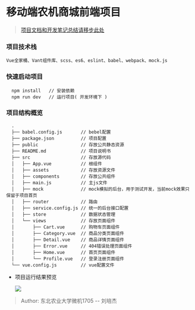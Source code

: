 # 移动端农机商城前端项目

> [项目文档和开发笔记总结请移步此处](https://blog.csdn.net/Brannua/article/details/104320841)

### 项目技术栈

```Vue全家桶、Vant组件库、scss、es6、eslint、babel、webpack、mock.js```

### 快速启动项目

```
  npm install   // 安装依赖
  npm run dev   // 运行项目( 开发环境下 )
```

### 项目结构概览

```
  .
  ├── babel.config.js       // bebel配置
  ├── package.json          // 项目配置
  ├── public                // 存放公共静态资源
  ├── README.md             // 项目说明书
  ├── src                   // 存放源代码
  │   ├── App.vue           // 根组件
  │   ├── assets            // 存放资源文件
  │   ├── components        // 存放公共组件
  │   ├── main.js           // 主js文件
  │   ├── mock              // mock模拟的后台，用于测试开发，当前mock效果只保留于项目首页
  │   ├── router            // 路由
  │   ├── service.config.js // 统一的后台接口配置
  │   ├── store             // 数据状态管理
  │   └── views             // 存放页面组件
  │       ├── Cart.vue      // 购物车页面组件
  │       ├── Category.vue  // 商品分类页面组件
  │       ├── Detail.vue    // 商品详情页面组件
  │       ├── Error.vue     // 404错误处理页面组件
  │       ├── Home.vue      // 首页页面组件
  │       └── Profile.vue   // 登录注册页面组件
  └── vue.config.js         // vue配置文件
```

- 项目运行结果预览

  ![](https://s1.ax1x.com/2020/04/20/J3SU3R.png)

> Author: 东北农业大学微机1705 -- 刘培杰
